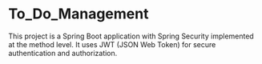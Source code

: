 # To_Do_Management
This project is a Spring Boot application with Spring Security implemented at the method level. It uses JWT (JSON Web Token) for secure authentication and authorization.

